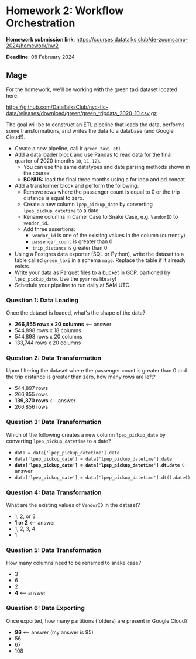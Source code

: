 # Homework 2: Workflow Orchestration

**Homework submission link**: https://courses.datatalks.club/de-zoomcamp-2024/homework/hw2

**Deadline**: 08 February 2024

## Mage

For the homework, we'll be working with the green taxi dataset located here:

https://github.com/DataTalksClub/nyc-tlc-data/releases/download/green/green_tripdata_2020-10.csv.gz

The goal will be to construct an ETL pipeline that loads the data, performs some transformations, and writes the data to a database (and Google Cloud!).

- Create a new pipeline, call it `green_taxi_etl`
- Add a data loader block and use Pandas to read data for the final quarter of 2020 (months `10`, `11`, `12`).
    - You can use the same datatypes and date parsing methods shown in the course.
    - **BONUS:** load the final three months using a for loop and pd.concat
- Add a transformer block and perform the following:
    - Remove rows where the passenger count is equal to 0 or the trip distance is equal to zero.
    - Create a new column `lpep_pickup_date` by converting `lpep_pickup_datetime` to a date.
    - Rename columns in Camel Case to Snake Case, e.g. `VendorID` to `vendor_id`.
    - Add three assertions:
        - `vendor_id` is one of the existing values in the column (currently)
        - `passenger_count` is greater than 0
        - `trip_distance` is greater than 0
- Using a Postgres data exporter (SQL or Python), write the dataset to a table called `green_taxi` in a schema `mage`. Replace the table if it already exists.
- Write your data as Parquet files to a bucket in GCP, partioned by `lpep_pickup_date`. Use the `pyarrow` library!
- Schedule your pipeline to run daily at 5AM UTC.

### Question 1: Data Loading

Once the dataset is loaded, what's the shape of the data?

- **266,855 rows x 20 columns**    <-- answer
- 544,898 rows x 18 columns
- 544,898 rows x 20 columns
- 133,744 rows x 20 columns

### Question 2: Data Transformation

Upon filtering the dataset where the passenger count is greater than 0 and the trip distance is greater than zero, how many rows are left?

- 544,897 rows
- 266,855 rows
- **139,370 rows**    <-- answer
- 266,856 rows

### Question 3: Data Transformation

Which of the following creates a new column `lpep_pickup_date` by converting `lpep_pickup_datetime` to a date?

- `data = data['lpep_pickup_datetime'].date`
- `data('lpep_pickup_date') = data['lpep_pickup_datetime'].date`
- **`data['lpep_pickup_date'] = data['lpep_pickup_datetime'].dt.date`**    <-- answer
- `data['lpep_pickup_date'] = data['lpep_pickup_datetime'].dt().date()`

### Question 4: Data Transformation

What are the existing values of `VendorID` in the dataset?

- 1, 2, or 3
- **1 or 2**    <-- answer
- 1, 2, 3, 4
- 1

### Question 5: Data Transformation

How many columns need to be renamed to snake case?

- 3
- 6
- 2
- **4**    <-- answer

### Question 6: Data Exporting

Once exported, how many partitions (folders) are present in Google Cloud?

- **96**    <-- answer (my answer is 95)
- 56
- 67
- 108